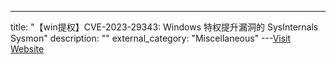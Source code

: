 ---
title: "【win提权】CVE-2023-29343: Windows 特权提升漏洞的 SysInternals Sysmon"
description: ""
external_category: "Miscellaneous"
---[Visit Website](https://github.com/Wh04m1001/CVE-2023-29343)

